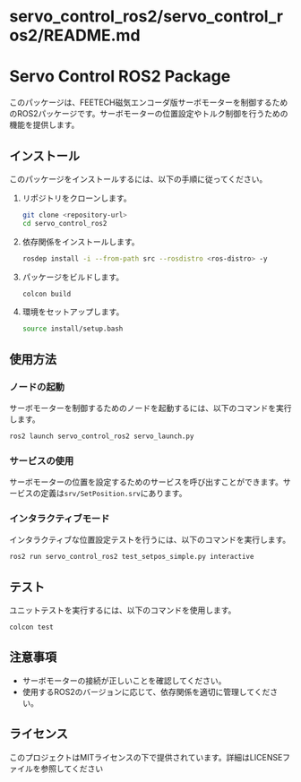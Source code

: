 # servo_control_ros2/servo_control_ros2/README.md

# Servo Control ROS2 Package

このパッケージは、FEETECH磁気エンコーダ版サーボモーターを制御するためのROS2パッケージです。サーボモーターの位置設定やトルク制御を行うための機能を提供します。

## インストール

このパッケージをインストールするには、以下の手順に従ってください。

1. リポジトリをクローンします。

   ```bash
   git clone <repository-url>
   cd servo_control_ros2
   ```

2. 依存関係をインストールします。

   ```bash
   rosdep install -i --from-path src --rosdistro <ros-distro> -y
   ```

3. パッケージをビルドします。

   ```bash
   colcon build
   ```

4. 環境をセットアップします。

   ```bash
   source install/setup.bash
   ```

## 使用方法

### ノードの起動

サーボモーターを制御するためのノードを起動するには、以下のコマンドを実行します。

```bash
ros2 launch servo_control_ros2 servo_launch.py
```

### サービスの使用

サーボモーターの位置を設定するためのサービスを呼び出すことができます。サービスの定義は`srv/SetPosition.srv`にあります。

### インタラクティブモード

インタラクティブな位置設定テストを行うには、以下のコマンドを実行します。

```bash
ros2 run servo_control_ros2 test_setpos_simple.py interactive
```

## テスト

ユニットテストを実行するには、以下のコマンドを使用します。

```bash
colcon test
```

## 注意事項

- サーボモーターの接続が正しいことを確認してください。
- 使用するROS2のバージョンに応じて、依存関係を適切に管理してください。

## ライセンス

このプロジェクトはMITライセンスの下で提供されています。詳細はLICENSEファイルを参照してください
